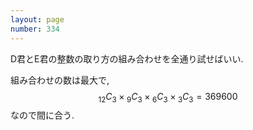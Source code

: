 ```yaml
---
layout: page
number: 334
---
```

D君とE君の整数の取り方の組み合わせを全通り試せばいい.

組み合わせの数は最大で, $$ {}_{12}C_3 \times {}_9C_3 \times {}_6C_3 \times {}_3C_3 = 369600 $$ なので間に合う.
